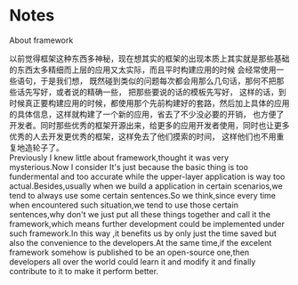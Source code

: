 # Notes
About framework

以前觉得框架这种东西多神秘，现在想其实的框架的出现本质上其实就是那些基础的东西太多精细而上层的应用又太实际，而且平时构建应用的时候
会经常使用一些语句，于是我们想， 既然碰到类似的问题每次都会用那么几句话，那何不把那些话先写好，或者说的精确一些， 把那些要说的话的模板先写好，
这样的话，到时候真正要构建应用的时候，都使用那个先前构建好的套路，然后加上具体的应用的具体信息，这样就构建了一个新的应用，省去了不少没必要的开销， 
也方便了开发者。同时那些优秀的框架开源出来，给更多的应用开发者使用，同时也让更多优秀的人去开发更优秀的框架，这样免去了他们摸索的时间， 这样他们也不用重复地造轮子了。</br>
Previously I knew little about framework,thought it was very mysterious.Now I consider It's just because the basic thing is too fundermental
and too accurate while the upper-layer application is way too actual.Besides,usually when we build a application in certain scenarios,we tend to
always use some certain sentences.So we think,since every time when encountered such situation,we tend to use those certain sentences,why don't we just
put all these things together and call it the framework,which means further development could be implemented under such framework.In this way ,it 
benefits us by only just the time saved but also the convenience to the developers.At the same time,if the excelent framework somehow is published to be
an open-source one,then developers all over the world could learn it and modify it and finally contribute to it to make it perform better.
